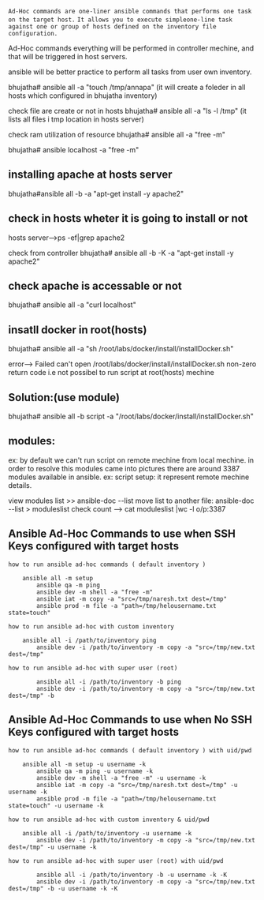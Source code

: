 `Ad-Hoc commands are one-liner ansible commands that performs one task on the target host.`
`It allows you to execute simpleone-line task against one or group of hosts defined on the inventory file configuration.`

Ad-Hoc commands everything will be performed in controller mechine, and that will be triggered in host servers.

ansible will be better practice to perform all tasks from user own inventory.

bhujatha# ansible all -a "touch /tmp/annapa"
(it will create a foleder in all hosts which configured in bhujatha inventory)

check file are create or not in hosts
bhujatha# ansible all -a "ls -l /tmp"
 (it lists all files i tmp location in hosts server)
 
 
 check ram utilization of resource
 bhujatha# ansible all -a "free -m"
 
 bhujatha# ansible localhost -a "free -m"
 
 installing apache at hosts server
 ---
 bhujatha#ansible all -b  -a  "apt-get install -y apache2"
 
 check in hosts wheter it is going to install or not
 -
 hosts server-->ps -ef|grep apache2
 
 check from controller
 bhujatha# ansible all -b -K -a "apt-get install -y apache2"
 
 
 check apache is accessable or not
 ---
 bhujatha# ansible all -a "curl localhost"
 
 insatll docker in root(hosts)
 ---
 bhujatha# ansible all -a "sh /root/labs/docker/install/installDocker.sh"
 
 error--> Failed
 can't open /root/labs/docker/install/installDocker.sh non-zero return code
 i.e not possibel to run script at root(hosts) mechine
 
 
 Solution:(use module)
 --
 bhujatha# ansible all -b script -a "/root/labs/docker/install/installDocker.sh"
 
 
 
 
 
 
 modules:
 -------
 ex: by default we can't run script on remote mechine from local mechine.
 in order to resolve this modules came into pictures
 there are around 3387 modules available in ansible.
 ex: script 
 	setup: it represent remote mechine details. 
 
 view modules list >> ansible-doc --list
 move list to another file: ansible-doc --list > moduleslist
 		check count --> cat moduleslist |wc -l
		o/p:3387


				
 
 
 
 
 
 
 
 
 
 
 
  




## Ansible Ad-Hoc Commands to use when SSH Keys configured with target hosts

```
how to run ansible ad-hoc commands ( default inventory )

	ansible all -m setup
        ansible qa -m ping
        ansible dev -m shell -a "free -m"
        ansible iat -m copy -a "src=/tmp/naresh.txt dest=/tmp"
        ansible prod -m file -a "path=/tmp/helousername.txt state=touch"

how to run ansible ad-hoc with custom inventory

	ansible all -i /path/to/inventory ping
        ansible dev -i /path/to/inventory -m copy -a "src=/tmp/new.txt dest=/tmp"

how to run ansible ad-hoc with super user (root)

        ansible all -i /path/to/inventory -b ping
        ansible dev -i /path/to/inventory -m copy -a "src=/tmp/new.txt dest=/tmp" -b
```

## Ansible Ad-Hoc Commands to use when No SSH  Keys configured with target hosts

```
how to run ansible ad-hoc commands ( default inventory ) with uid/pwd

	ansible all -m setup -u username -k 
        ansible qa -m ping -u username -k
        ansible dev -m shell -a "free -m" -u username -k
        ansible iat -m copy -a "src=/tmp/naresh.txt dest=/tmp" -u username -k 
        ansible prod -m file -a "path=/tmp/helousername.txt state=touch" -u username -k

how to run ansible ad-hoc with custom inventory & uid/pwd

	ansible all -i /path/to/inventory -u username -k
        ansible dev -i /path/to/inventory -m copy -a "src=/tmp/new.txt dest=/tmp" -u username -k

how to run ansible ad-hoc with super user (root) with uid/pwd

        ansible all -i /path/to/inventory -b -u username -k -K
        ansible dev -i /path/to/inventory -m copy -a "src=/tmp/new.txt dest=/tmp" -b -u username -k -K
```
